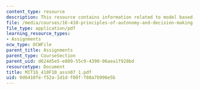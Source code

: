 ```yaml
---
content_type: resource
description: This resource contains information related to model based diagnosis.
file: /media/courses/16-410-principles-of-autonomy-and-decision-making-fall-2010/0d6410fef52a1d1df00ff88a7b996e5b_MIT16_410F10_assn07_1.pdf
file_type: application/pdf
learning_resource_types:
- Assignments
ocw_type: OCWFile
parent_title: Assignments
parent_type: CourseSection
parent_uid: d624d5e5-e809-55c9-4390-06aea1f928bd
resourcetype: Document
title: MIT16_410F10_assn07_1.pdf
uid: 0d6410fe-f52a-1d1d-f00f-f88a7b996e5b
---
```

